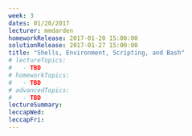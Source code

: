 ```yaml
---
week: 3
dates: 01/20/2017
lecturer: mmdarden
homeworkRelease: 2017-01-20 15:00:00
solutionRelease: 2017-01-27 15:00:00
title: "Shells, Environment, Scripting, and Bash"
# lectureTopics:
#   - TBD
# homeworkTopics:
#   - TBD
# advancedTopics:
#   - TBD
lectureSummary:
leccapWed:
leccapFri:
---
```

